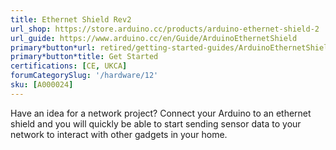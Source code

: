 ```yaml
---
title: Ethernet Shield Rev2
url_shop: https://store.arduino.cc/products/arduino-ethernet-shield-2
url_guide: https://www.arduino.cc/en/Guide/ArduinoEthernetShield
primary*button*url: retired/getting-started-guides/ArduinoEthernetShield
primary*button*title: Get Started
certifications: [CE, UKCA]
forumCategorySlug: '/hardware/12'
sku: [A000024]
---
```


Have an idea for a network project? Connect your Arduino to an ethernet shield and you will quickly be able to start sending sensor data to your network to interact with other gadgets in your home.  